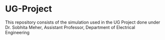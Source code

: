 # UG-Project
This repository consists of the simulation used in the UG Project done under Dr. Sobhita Meher, Assistant Professor, Department of Electrical Engineering
